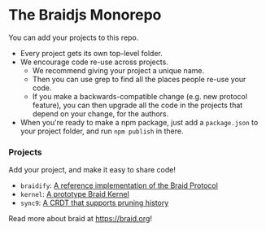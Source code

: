 # The Braidjs Monorepo

You can add your projects to this repo.

  - Every project gets its own top-level folder.
  - We encourage code re-use across projects.
    - We recommend giving your project a unique name.
    - Then you can use grep to find all the places people re-use your code.
    - If you make a backwards-compatible change (e.g. new protocol feature),
      you can then upgrade all the code in the projects that depend on your
      change, for the authors.
  - When you're ready to make a npm package, just add a `package.json` to your
    project folder, and run `npm publish` in there.

### Projects

Add your project, and make it easy to share code!

 - `braidify`: [A reference implementation of the Braid Protocol](braidjs/tree/master/braidify)
 - `kernel`: [A prototype Braid Kernel](braidjs/tree/master/kernel)
 - `sync9`: [A CRDT that supports pruning history](braidjs/tree/master/sync9)

Read more about braid at https://braid.org!

